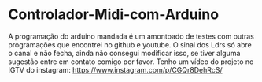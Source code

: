 # Controlador-Midi-com-Arduino
A programação do arduino mandada é um amontoado de testes com outras
programações que encontrei no github e youtube.
O sinal dos Ldrs só abre o canal e não fecha, ainda não consegui modificar
isso, se tiver alguma sugestão entre em contato comigo por favor.
Tenho um vídeo do projeto no IGTV do instagram:
<https://www.instagram.com/p/CGQr8DehRcS/>
